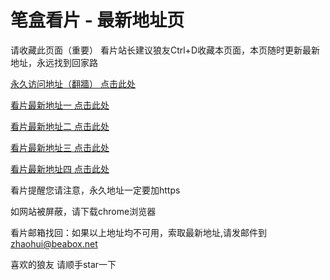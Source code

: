 # 笔盒看片 - 最新地址页

请收藏此页面（重要）
看片站长建议狼友Ctrl+D收藏本页面，本页随时更新最新地址，永远找到回家路

[永久访问地址（翻牆） 点击此处](https://beabox.net/)

[看片最新地址一 点击此处](https://bhw3h2p3v5v3.shop)

[看片最新地址二 点击此处](https://bhv4a6f0z7t7.shop)

[看片最新地址三 点击此处](https://bhu6k6w6n5k3.shop)

[看片最新地址四 点击此处](https://bhl9u5b2x6t3.shop)

看片提醒您请注意，永久地址一定要加https

如网站被屏蔽，请下载chrome浏览器

看片邮箱找回：如果以上地址均不可用，索取最新地址,请发邮件到 zhaohui@beabox.net

喜欢的狼友 请顺手star一下